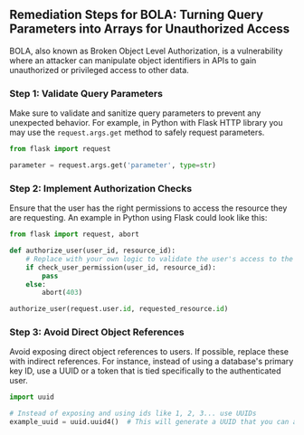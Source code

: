 

## Remediation Steps for BOLA: Turning Query Parameters into Arrays for Unauthorized Access

BOLA, also known as Broken Object Level Authorization, is a vulnerability where an attacker can manipulate object identifiers in APIs to gain unauthorized or privileged access to other data.

### Step 1: Validate Query Parameters
Make sure to validate and sanitize query parameters to prevent any unexpected behavior. For example, in Python with Flask HTTP library you may use the `request.args.get` method to safely request parameters.

```python
from flask import request

parameter = request.args.get('parameter', type=str)
```

### Step 2: Implement Authorization Checks
Ensure that the user has the right permissions to access the resource they are requesting. An example in Python using Flask could look like this:

```python
from flask import request, abort

def authorize_user(user_id, resource_id):
    # Replace with your own logic to validate the user's access to the resource
    if check_user_permission(user_id, resource_id):
        pass
    else:
        abort(403)

authorize_user(request.user.id, requested_resource.id)
```

### Step 3: Avoid Direct Object References
Avoid exposing direct object references to users. If possible, replace these with indirect references. For instance, instead of using a database's primary key ID, use a UUID or a token that is tied specifically to the authenticated user.

```python
import uuid

# Instead of exposing and using ids like 1, 2, 3... use UUIDs
example_uuid = uuid.uuid4()  # This will generate a UUID that you can associate to the user and resource
```
